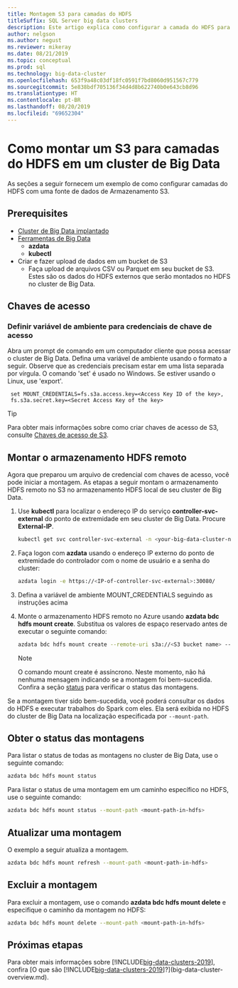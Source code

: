 ```yaml
---
title: Montagem S3 para camadas do HDFS
titleSuffix: SQL Server big data clusters
description: Este artigo explica como configurar a camada do HDFS para montar um sistema de arquivos externo do S3 no HDFS em um [!INCLUDE[big-data-clusters-2019](../includes/ssbigdataclusters-ver15.md)].
author: nelgson
ms.author: negust
ms.reviewer: mikeray
ms.date: 08/21/2019
ms.topic: conceptual
ms.prod: sql
ms.technology: big-data-cluster
ms.openlocfilehash: 653f9a48c03df18fc0591f7bd8060d951567c779
ms.sourcegitcommit: 5e838bdf705136f34d4d8b622740b0e643cb8d96
ms.translationtype: HT
ms.contentlocale: pt-BR
ms.lasthandoff: 08/20/2019
ms.locfileid: "69652304"
---
```

# <a name="how-to-mount-s3-for-hdfs-tiering-in-a-big-data-cluster"></a>Como montar um S3 para camadas do HDFS em um cluster de Big Data

As seções a seguir fornecem um exemplo de como configurar camadas do HDFS com uma fonte de dados de Armazenamento S3.

## <a name="prerequisites"></a>Prerequisites

- [Cluster de Big Data implantado](deployment-guidance.md)
- [Ferramentas de Big Data](deploy-big-data-tools.md)
  - **azdata**
  - **kubectl**
- Criar e fazer upload de dados em um bucket de S3 
  - Faça upload de arquivos CSV ou Parquet em seu bucket de S3. Estes são os dados do HDFS externos que serão montados no HDFS no cluster de Big Data.

## <a name="access-keys"></a>Chaves de acesso

### <a name="set-environment-variable-for-access-key-credentials"></a>Definir variável de ambiente para credenciais de chave de acesso

Abra um prompt de comando em um computador cliente que possa acessar o cluster de Big Data. Defina uma variável de ambiente usando o formato a seguir. Observe que as credenciais precisam estar em uma lista separada por vírgula. O comando 'set' é usado no Windows. Se estiver usando o Linux, use 'export'.

   ```text
    set MOUNT_CREDENTIALS=fs.s3a.access.key=<Access Key ID of the key>,
    fs.s3a.secret.key=<Secret Access Key of the key>
   ```

   > [!TIP]
   > Para obter mais informações sobre como criar chaves de acesso de S3, consulte [Chaves de acesso de S3](https://docs.aws.amazon.com/general/latest/gr/aws-sec-cred-types.html#access-keys-and-secret-access-keys).

## <a id="mount"></a> Montar o armazenamento HDFS remoto

Agora que preparou um arquivo de credencial com chaves de acesso, você pode iniciar a montagem. As etapas a seguir montam o armazenamento HDFS remoto no S3 no armazenamento HDFS local de seu cluster de Big Data.

1. Use **kubectl** para localizar o endereço IP do serviço **controller-svc-external** do ponto de extremidade em seu cluster de Big Data. Procure **External-IP**.

   ```bash
   kubectl get svc controller-svc-external -n <your-big-data-cluster-name>
   ```

1. Faça logon com **azdata** usando o endereço IP externo do ponto de extremidade do controlador com o nome de usuário e a senha do cluster:

   ```bash
   azdata login -e https://<IP-of-controller-svc-external>:30080/
   ```
   
1. Defina a variável de ambiente MOUNT_CREDENTIALS seguindo as instruções acima

1. Monte o armazenamento HDFS remoto no Azure usando **azdata bdc hdfs mount create**. Substitua os valores de espaço reservado antes de executar o seguinte comando:

   ```bash
   azdata bdc hdfs mount create --remote-uri s3a://<S3 bucket name> --mount-path /mounts/<mount-name>
   ```

   > [!NOTE]
   > O comando mount create é assíncrono. Neste momento, não há nenhuma mensagem indicando se a montagem foi bem-sucedida. Confira a seção [status](#status) para verificar o status das montagens.

Se a montagem tiver sido bem-sucedida, você poderá consultar os dados do HDFS e executar trabalhos do Spark com eles. Ela será exibida no HDFS do cluster de Big Data na localização especificada por `--mount-path`.

## <a id="status"></a> Obter o status das montagens

Para listar o status de todas as montagens no cluster de Big Data, use o seguinte comando:

```bash
azdata bdc hdfs mount status
```

Para listar o status de uma montagem em um caminho específico no HDFS, use o seguinte comando:

```bash
azdata bdc hdfs mount status --mount-path <mount-path-in-hdfs>
```

## <a name="refresh-a-mount"></a>Atualizar uma montagem

O exemplo a seguir atualiza a montagem.

```bash
azdata bdc hdfs mount refresh --mount-path <mount-path-in-hdfs>
```

## <a id="delete"></a> Excluir a montagem

Para excluir a montagem, use o comando **azdata bdc hdfs mount delete** e especifique o caminho da montagem no HDFS:

```bash
azdata bdc hdfs mount delete --mount-path <mount-path-in-hdfs>
```

## <a name="next-steps"></a>Próximas etapas

Para obter mais informações sobre [!INCLUDE[big-data-clusters-2019](../includes/ssbigdataclusters-ver15.md)], confira [O que são [!INCLUDE[big-data-clusters-2019](../includes/ssbigdataclusters-ver15.md)]?](big-data-cluster-overview.md).
